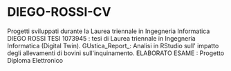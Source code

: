 # DIEGO-ROSSI-CV
Progetti sviluppati durante la Laurea triennale in Ingegneria Informatica
DIEGO ROSSI TESI 1073945 : tesi di Laurea triennale in Ingegneria Informatica (Digital Twin).
GUstica_Report_: Analisi in RStudio sull' impatto degli allevamenti di bovini sull'inquinamento.
ELABORATO ESAME : Progetto Diploma Elettronico
